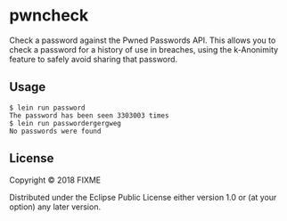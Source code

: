 # pwncheck

Check a password against the Pwned Passwords API. This allows you to check a password for a history of use in breaches, using the k-Anonimity feature to safely avoid sharing that password.

## Usage

```
$ lein run password
The password has been seen 3303003 times
$ lein run passwordergergweg
No passwords were found
```


## License

Copyright © 2018 FIXME

Distributed under the Eclipse Public License either version 1.0 or (at
your option) any later version.
